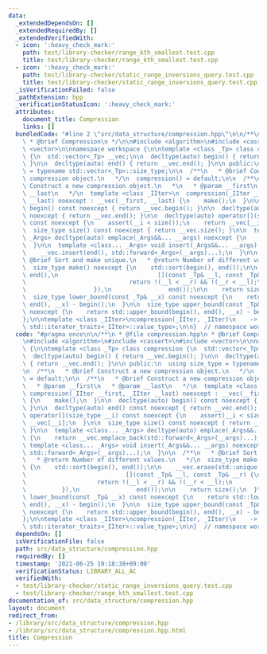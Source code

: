 ```yaml
---
data:
  _extendedDependsOn: []
  _extendedRequiredBy: []
  _extendedVerifiedWith:
  - icon: ':heavy_check_mark:'
    path: test/library-checker/range_kth_smallest.test.cpp
    title: test/library-checker/range_kth_smallest.test.cpp
  - icon: ':heavy_check_mark:'
    path: test/library-checker/static_range_inversions_query.test.cpp
    title: test/library-checker/static_range_inversions_query.test.cpp
  _isVerificationFailed: false
  _pathExtension: hpp
  _verificationStatusIcon: ':heavy_check_mark:'
  attributes:
    document_title: Compression
    links: []
  bundledCode: "#line 2 \"src/data_structure/compression.hpp\"\n\n/**\n * @file compression.hpp\n\
    \ * @brief Compression\n */\n\n#include <algorithm>\n#include <cassert>\n#include\
    \ <vector>\n\nnamespace workspace {\n\ntemplate <class _Tp> class compression\
    \ {\n  std::vector<_Tp> __vec;\n\n  decltype(auto) begin() { return __vec.begin();\
    \ }\n\n  decltype(auto) end() { return __vec.end(); }\n\n public:\n  using size_type\
    \ = typename std::vector<_Tp>::size_type;\n\n  /**\n   * @brief Construct a new\
    \ compression object.\n   */\n  compression() = default;\n\n  /**\n   * @brief\
    \ Construct a new compression object.\n   *\n   * @param __first\n   * @param\
    \ __last\n   */\n  template <class _IIter>\n  compression(_IIter __first, _IIter\
    \ __last) noexcept : __vec(__first, __last) {\n    make();\n  }\n\n  decltype(auto)\
    \ begin() const noexcept { return __vec.begin(); }\n\n  decltype(auto) end() const\
    \ noexcept { return __vec.end(); }\n\n  decltype(auto) operator[](size_type __i)\
    \ const noexcept {\n    assert(__i < size());\n    return __vec[__i];\n  }\n\n\
    \  size_type size() const noexcept { return __vec.size(); }\n\n  template <class...\
    \ _Args> decltype(auto) emplace(_Args&&... __args) noexcept {\n    return __vec.emplace_back(std::forward<_Args>(__args)...);\n\
    \  }\n\n  template <class... _Args> void insert(_Args&&... __args) noexcept {\n\
    \    __vec.insert(end(), std::forward<_Args>(__args)...);\n  }\n\n  /**\n   *\
    \ @brief Sort and make unique.\n   * @return Number of different values.\n   */\n\
    \  size_type make() noexcept {\n    std::sort(begin(), end());\n\n    __vec.erase(std::unique(begin(),\
    \ end(),\n                            [](const _Tp& __l, const _Tp& __r) {\n \
    \                             return !(__l < __r) && !(__r < __l);\n         \
    \                   }),\n                end());\n\n    return size();\n  }\n\n\
    \  size_type lower_bound(const _Tp& __x) const noexcept {\n    return std::lower_bound(begin(),\
    \ end(), __x) - begin();\n  }\n\n  size_type upper_bound(const _Tp& __x) const\
    \ noexcept {\n    return std::upper_bound(begin(), end(), __x) - begin();\n  }\n\
    };\n\ntemplate <class _IIter>\ncompression(_IIter, _IIter)\n    -> compression<typename\
    \ std::iterator_traits<_IIter>::value_type>;\n\n}  // namespace workspace\n"
  code: "#pragma once\n\n/**\n * @file compression.hpp\n * @brief Compression\n */\n\
    \n#include <algorithm>\n#include <cassert>\n#include <vector>\n\nnamespace workspace\
    \ {\n\ntemplate <class _Tp> class compression {\n  std::vector<_Tp> __vec;\n\n\
    \  decltype(auto) begin() { return __vec.begin(); }\n\n  decltype(auto) end()\
    \ { return __vec.end(); }\n\n public:\n  using size_type = typename std::vector<_Tp>::size_type;\n\
    \n  /**\n   * @brief Construct a new compression object.\n   */\n  compression()\
    \ = default;\n\n  /**\n   * @brief Construct a new compression object.\n   *\n\
    \   * @param __first\n   * @param __last\n   */\n  template <class _IIter>\n \
    \ compression(_IIter __first, _IIter __last) noexcept : __vec(__first, __last)\
    \ {\n    make();\n  }\n\n  decltype(auto) begin() const noexcept { return __vec.begin();\
    \ }\n\n  decltype(auto) end() const noexcept { return __vec.end(); }\n\n  decltype(auto)\
    \ operator[](size_type __i) const noexcept {\n    assert(__i < size());\n    return\
    \ __vec[__i];\n  }\n\n  size_type size() const noexcept { return __vec.size();\
    \ }\n\n  template <class... _Args> decltype(auto) emplace(_Args&&... __args) noexcept\
    \ {\n    return __vec.emplace_back(std::forward<_Args>(__args)...);\n  }\n\n \
    \ template <class... _Args> void insert(_Args&&... __args) noexcept {\n    __vec.insert(end(),\
    \ std::forward<_Args>(__args)...);\n  }\n\n  /**\n   * @brief Sort and make unique.\n\
    \   * @return Number of different values.\n   */\n  size_type make() noexcept\
    \ {\n    std::sort(begin(), end());\n\n    __vec.erase(std::unique(begin(), end(),\n\
    \                            [](const _Tp& __l, const _Tp& __r) {\n          \
    \                    return !(__l < __r) && !(__r < __l);\n                  \
    \          }),\n                end());\n\n    return size();\n  }\n\n  size_type\
    \ lower_bound(const _Tp& __x) const noexcept {\n    return std::lower_bound(begin(),\
    \ end(), __x) - begin();\n  }\n\n  size_type upper_bound(const _Tp& __x) const\
    \ noexcept {\n    return std::upper_bound(begin(), end(), __x) - begin();\n  }\n\
    };\n\ntemplate <class _IIter>\ncompression(_IIter, _IIter)\n    -> compression<typename\
    \ std::iterator_traits<_IIter>::value_type>;\n\n}  // namespace workspace\n"
  dependsOn: []
  isVerificationFile: false
  path: src/data_structure/compression.hpp
  requiredBy: []
  timestamp: '2021-06-25 19:18:38+09:00'
  verificationStatus: LIBRARY_ALL_AC
  verifiedWith:
  - test/library-checker/static_range_inversions_query.test.cpp
  - test/library-checker/range_kth_smallest.test.cpp
documentation_of: src/data_structure/compression.hpp
layout: document
redirect_from:
- /library/src/data_structure/compression.hpp
- /library/src/data_structure/compression.hpp.html
title: Compression
---
```

